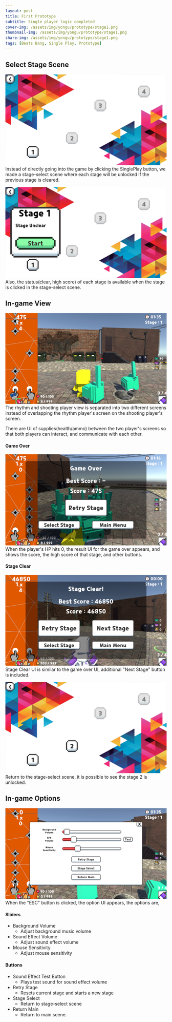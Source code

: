 ```yaml
---
layout: post
title: First Prototype
subtitle: Single player logic completed
cover-img: /assets/img/yongu/prototype/stage1.png
thumbnail-img: /assets/img/yongu/prototype/stage1.png
share-img: /assets/img/yongu/prototype/stage1.png
tags: [Beats Bang, Single Play, Prototype]
---
```


## Select Stage Scene
![Stage_Select](../assets/img/yongu/prototype/stageSelect.png)
Instead of directly going into the game by clicking the SinglePlay button, we made a stage-select scene where each stage will be unlocked if the previous stage is cleared.

![Stage_Select](../assets/img/yongu/prototype/stage1select.png)
Also, the status(clear, high score) of each stage is available when the stage is clicked in the stage-select scene.

## In-game View
![Stage1](../assets/img/yongu/prototype/stage1.png)
The rhythm and shooting player view is separated into two different screens instead of overlapping the rhythm player's screen on the shooting player's screen.   

There are UI of supplies(health/ammo) between the two player's screens so that both players can interact, and communicate with each other.


#### Game Over
![Game_Over](../assets/img/yongu/prototype/stage1gameOver.png)
When the player's HP hits 0, the result UI for the game over appears, and shows the score, the high score of that stage, and other buttons.

#### Stage Clear
![Stage_Clear](../assets/img/yongu/prototype/stage1clear.png)
Stage Clear UI is similar to the game over UI, additional "Next Stage" button is included.

![Stage_Clear](../assets/img/yongu/prototype/stage2open.png)
Return to the stage-select scene, it is possible to see the stage 2 is unlocked.




## In-game Options
![Options](../assets/img/yongu/prototype/option.png)
When the "ESC" button is clicked, the option UI appears, the options are,

#### Sliders
- Background Volume
  - Adjust background music volume
- Sound Effect Volume
  - Adjust sound effect volume
- Mouse Sensitivity
  - Adjust mouse sensitivity

#### Buttons
- Sound Effect Test Button
  - Plays test sound for sound effect volume
- Retry Stage
  - Resets current stage and starts a new stage
- Stage Select
  - Return to stage-select scene
- Return Main
  - Return to main scene.


